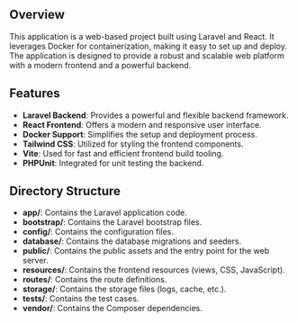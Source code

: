 ## Overview

This application is a web-based project built using Laravel and React. It leverages Docker for containerization, making it easy to set up and deploy. The application is designed to provide a robust and scalable web platform with a modern frontend and a powerful backend.

## Features

-   **Laravel Backend**: Provides a powerful and flexible backend framework.
-   **React Frontend**: Offers a modern and responsive user interface.
-   **Docker Support**: Simplifies the setup and deployment process.
-   **Tailwind CSS**: Utilized for styling the frontend components.
-   **Vite**: Used for fast and efficient frontend build tooling.
-   **PHPUnit**: Integrated for unit testing the backend.

## Directory Structure

-   **app/**: Contains the Laravel application code.
-   **bootstrap/**: Contains the Laravel bootstrap files.
-   **config/**: Contains the configuration files.
-   **database/**: Contains the database migrations and seeders.
-   **public/**: Contains the public assets and the entry point for the web server.
-   **resources/**: Contains the frontend resources (views, CSS, JavaScript).
-   **routes/**: Contains the route definitions.
-   **storage/**: Contains the storage files (logs, cache, etc.).
-   **tests/**: Contains the test cases.
-   **vendor/**: Contains the Composer dependencies.
